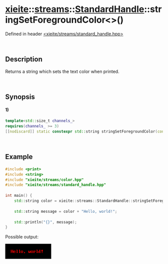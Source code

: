 # [xieite](../../../../../xieite.md)\:\:[streams](../../../../../streams.md)\:\:[StandardHandle](../../../standard_handle.md)\:\:stringSetForegroundColor\<\>\(\)
Defined in header [<xieite/streams/standard_handle.hpp>](../../../../../../include/xieite/streams/standard_handle.hpp)

&nbsp;

## Description
Returns a string which sets the text color when printed.

&nbsp;

## Synopsis
#### 1)
```cpp
template<std::size_t channels_>
requires(channels_ >= 3)
[[nodiscard]] static constexpr std::string stringSetForegroundColor(const xieite::graphics::Color<channels_>& color) noexcept;
```

&nbsp;

## Example
```cpp
#include <print>
#include <string>
#include "xieite/streams/color.hpp"
#include "xieite/streams/standard_handle.hpp"

int main() {
    std::string color = xieite::streams::StandardHandle::stringSetForegroundColor(xieite::streams::Color<3>(255, 0, 0));

    std::string message = color + "Hello, world!";

    std::println("{}", message);
}
```
Possible output:

![image](./set_foreground_color.png)
